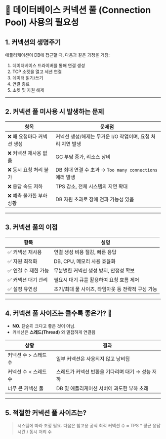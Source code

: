 # 📌 데이터베이스 커넥션 풀 (Connection Pool) 사용의 필요성

## 1. 커넥션의 생명주기

애플리케이션이 DB에 접근할 때, 다음과 같은 과정을 거침:

1. 데이터베이스 드라이버를 통해 연결 생성
2. TCP 소켓을 열고 세션 연결
3. 데이터 읽기/쓰기
4. 연결 종료
5. 소켓 및 자원 해제

---

## 2. 커넥션 풀 미사용 시 발생하는 문제

| 항목 | 문제점 |
|------|--------|
| ❌ 매 요청마다 커넥션 생성 | 커넥션 생성/해제는 무거운 I/O 작업이며, 요청 처리 지연 발생 |
| ❌ 커넥션 재사용 없음 | GC 부담 증가, 리소스 낭비 |
| ❌ 동시 요청 처리 불가 | DB 최대 연결 수 초과 → `Too many connections` 에러 발생 |
| ❌ 응답 속도 저하 | TPS 감소, 전체 시스템의 지연 확대 |
| ❌ 예측 불가한 부하 상황 | DB 자원 초과로 장애 전파 가능성 있음 |

---

## 3. 커넥션 풀의 이점

| 항목 | 설명 |
|------|------|
| ✅ 커넥션 재사용 | 연결 생성 비용 절감, 빠른 응답 |
| ✅ 자원 최적화 | DB, CPU, 메모리 사용 효율화 |
| ✅ 연결 수 제한 가능 | 무분별한 커넥션 생성 방지, 안정성 확보 |
| ✅ 커넥션 대기 관리 | 필요시 대기 큐를 활용하여 요청 흐름 제어 |
| ✅ 설정 유연성 | 초기/최대 풀 사이즈, 타임아웃 등 전략적 구성 가능 |

---

## 4. 커넥션 풀 사이즈는 클수록 좋은가? 🤔

- **NO.** 단순히 크다고 좋은 것이 아님.
- 커넥션은 **스레드(Thread)** 와 밀접하게 연결됨

| 상황 | 결과 |
|------|------|
| 커넥션 수 > 스레드 수 | 일부 커넥션은 사용되지 않고 낭비됨 |
| 커넥션 수 < 스레드 수 | 스레드가 커넥션 반환을 기다리며 대기 → 성능 저하 |
| 너무 큰 커넥션 풀 | DB 및 애플리케이션 서버에 과도한 부하 초래 |

---

## 5. 적절한 커넥션 풀 사이즈는?

> 시스템에 따라 조정 필요. 다음은 참고용 공식
최적 커넥션 수 ≈ TPS * 평균 응답 시간 / 동시 처리 수

